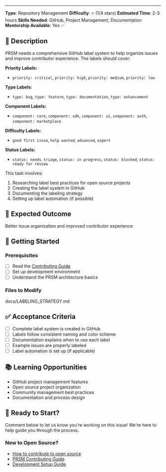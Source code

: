 ---
**Type**: Repository Management
**Difficulty**: ⭐ (1/4 stars)
**Estimated Time**: 2-3 hours
**Skills Needed**: GitHub, Project Management, Documentation
**Mentorship Available**: Yes ✅

## 📝 Description

PRSM needs a comprehensive GitHub label system to help organize issues and improve contributor experience. The labels should cover:

**Priority Labels:**
- `priority: critical`, `priority: high`, `priority: medium`, `priority: low`

**Type Labels:**
- `type: bug`, `type: feature`, `type: documentation`, `type: enhancement`

**Component Labels:**
- `component: core`, `component: sdk`, `component: ui`, `component: auth`, `component: marketplace`

**Difficulty Labels:**
- `good first issue`, `help wanted`, `advanced`, `expert`

**Status Labels:**
- `status: needs triage`, `status: in progress`, `status: blocked`, `status: ready for review`

This task involves:
1. Researching label best practices for open source projects
2. Creating the label system in GitHub
3. Documenting the labeling strategy
4. Setting up label automation (if possible)

## 🎯 Expected Outcome

Better issue organization and improved contributor experience

## 🚀 Getting Started

### Prerequisites
- [ ] Read the [Contributing Guide](../../CONTRIBUTING.md)
- [ ] Set up development environment
- [ ] Understand the PRSM architecture basics

### Files to Modify
docs/LABELING_STRATEGY.md

## ✅ Acceptance Criteria

- [ ] Complete label system is created in GitHub
- [ ] Labels follow consistent naming and color scheme
- [ ] Documentation explains when to use each label
- [ ] Example issues are properly labeled
- [ ] Label automation is set up (if applicable)

## 📚 Learning Opportunities

- GitHub project management features
- Open source project organization
- Community management best practices
- Documentation and process design

## 🤝 Ready to Start?

Comment below to let us know you're working on this issue! We're here to help guide you through the process.

### New to Open Source?
- [How to contribute to open source](https://opensource.guide/how-to-contribute/)
- [PRSM Contributing Guide](../../CONTRIBUTING.md)
- [Development Setup Guide](../../docs/DEVELOPMENT_SETUP.md)
